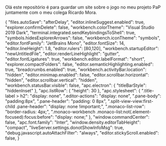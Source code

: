 Olá este repositório é para guardar um site sobre o jogo no meu projeto PaP juntamente com o meu colega Ricardo Mora.

{
    "files.autoSave": "afterDelay",
    "editor.inlineSuggest.enabled": true,
    "explorer.confirmDelete": false,
    "workbench.colorTheme": "Visual Studio 2019 Dark",
    "terminal.integrated.sendKeybindingsToShell": true,
    "symbols.hidesExplorerArrows": false,
    "workbench.iconTheme": "symbols",
"editor.fontFamily": "JetBrains Mono",
    "editor.fontSize": 14,
    "editor.lineHeight": 1.8,
    "editor.rulers": [80,120],
    "workbench.startupEditor": "newUntitledFile",
    "editor.renderLineHighlight": "gutter",
    "editor.fontLigatures": true,
    "workbench.editor.labelFormat": "short",
    "explorer.compactFolders": false,
    "editor.semanticHighlighting.enabled": true,
    "breadcrumbs.enabled": true,
    "workbench.activityBar.location": "hidden",
    "editor.minimap.enabled": false,
    "editor.scrollbar.horizontal": "hidden",
    "editor.scrollbar.vertical": "hidden",
    "workbench.statusBar.visible": false,
    "apc.electron": {
        "titleBarStyle": "hiddenInset"
    },
    "apc.listRow": {
        "height": 30
    },
    "apc.stylesheet": {
        ".title-label > h2": "display: none",
        ".editor-actions": "display: none",
        ".pane-body": "padding:8px",
        ".pane-header": "padding: 0 8px",
        ".split-view-view:first-child .pane-header": "display: none !important;",
        ".monaco-list-row": "border-radius: 4px;",
        ".monaco-workbench .monaco-list:not(.element-focused):focus:before": "display: none;"
    },
    "window.commandCenter": false,
    "apc.font.family": "Inter",
    "window.density.editorTabHeight": "compact",
    "liveServer.settings.donotShowInfoMsg": true,
    "debug.javascript.autoAttachFilter": "always",
    "editor.stickyScroll.enabled": false,
}